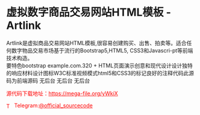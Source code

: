 # 虚拟数字商品交易网站HTML模板 - Artlink

Artlink是虚拟商品交易网站HTML模板,很容易创建购买、出售、拍卖等。适合任何数字物品交易市场基于流行的Bootstrap5,HTML5, CSS3和Javascri-pt等前端技术构造。<br>要特色bootstrap example.com.320 + HTML页面演示创意和现代设计设计独特的响应材料设计图标W3C标准视频模式html5和CSS3的标记良好的注释代码此源码为前端源码 无后台 无后台 无后台<br>


<p style="color: red;">源代码下载地址：<a href="https://mega-file.org/yWkiX" style="color: red;">https://mega-file.org/yWkiX</a></p><p style="color: red;"><img src="https://cdn-icons-png.flaticon.com/512/2111/2111646.png" alt="Telegram Icon" style="width: 16px; vertical-align: middle; margin-right: 5px;">Telegram:<a href="https://t.me/official_sourcecode" style="color: red;">@official_sourcecode</a></p>